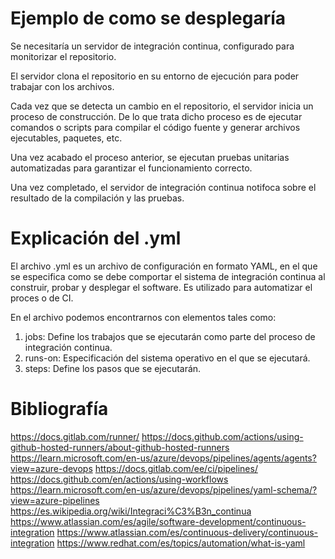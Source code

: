 # Ejemplo de como se desplegaría

Se necesitaría un servidor de integración continua, configurado para monitorizar el repositorio.

El servidor clona el repositorio en su entorno de ejecución para poder trabajar con los archivos.

Cada vez que se detecta un cambio en el repositorio, el servidor inicia un proceso de construcción. De lo que trata dicho proceso es de ejecutar comandos o scripts para compilar el código fuente y generar archivos ejecutables, paquetes, etc.

Una vez acabado el proceso anterior, se ejecutan pruebas unitarias automatizadas para garantizar el funcionamiento correcto.

Una vez completado, el servidor de integración continua notifoca sobre el resultado de la compilación y las pruebas.

# Explicación del .yml 

El archivo .yml es un archivo de configuración en formato YAML, en el que se especifica como se debe comportar el sistema de integración continua al construir, probar y desplegar el software. Es utilizado para automatizar el proces o de CI.

En el archivo podemos encontrarnos con elementos tales como:

1. jobs: Define los trabajos que se ejecutarán como parte del proceso de integración continua.
2. runs-on: Especificación del sistema operativo en el que se ejecutará.
3. steps: Define los pasos que se ejecutarán.

# Bibliografía

https://docs.gitlab.com/runner/
https://docs.github.com/actions/using-github-hosted-runners/about-github-hosted-runners
https://learn.microsoft.com/en-us/azure/devops/pipelines/agents/agents?view=azure-devops
https://docs.gitlab.com/ee/ci/pipelines/
https://docs.github.com/en/actions/using-workflows
https://learn.microsoft.com/en-us/azure/devops/pipelines/yaml-schema/?view=azure-pipelines
https://es.wikipedia.org/wiki/Integraci%C3%B3n_continua
https://www.atlassian.com/es/agile/software-development/continuous-integration
https://www.atlassian.com/es/continuous-delivery/continuous-integration
https://www.redhat.com/es/topics/automation/what-is-yaml